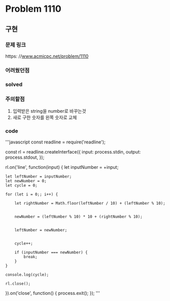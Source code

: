 # Problem 1110

## 구현

### 문제 링크
https: //www.acmicpc.net/problem/1110

### 어려웠던점

### solved

### 주의할점
1. 입력받은 string을 number로 바꾸는것
2. 새로 구한 숫자를 왼쪽 숫자로 교체

### code
'''javascript
const readline = require('readline');

const rl = readline.createInterface({
    input: process.stdin,
    output: process.stdout,
});

rl.on('line', function(input) {
    let inputNumber = +input;


    let leftNumber = inputNumber;
    let newNumber = 0;
    let cycle = 0;

    for (let i = 0;; i++) {

        let rightNumber = Math.floor(leftNumber / 10) + (leftNumber % 10);


        newNumber = (leftNumber % 10) * 10 + (rightNumber % 10);


        leftNumber = newNumber;


        cycle++;

        if (inputNumber === newNumber) {
            break;
        }
    }

    console.log(cycle);

    rl.close();
}).on('close', function() {
    process.exit();
});
'''
